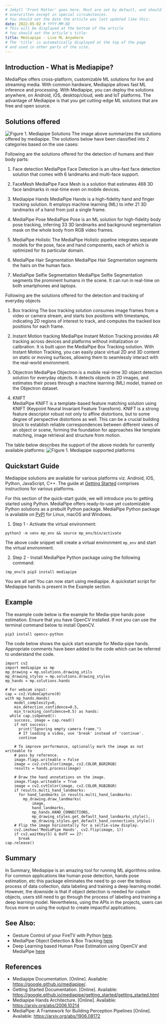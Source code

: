 ```yaml
---
# Jekyll 'Front Matter' goes here. Most are set by default, and should NOT be
# overwritten except in special circumstances. 
# You should set the date the article was last updated like this:
date: 2022-05-02 # YYYY-MM-DD
# This will be displayed at the bottom of the article
# You should set the article's title:
title: Mediapipe - Live ML Anywhere
# The 'title' is automatically displayed at the top of the page
# and used in other parts of the site.
---
```


## Introduction - What is Mediapipe?

MediaPipe offers cross-platform, customizable ML solutions for live and streaming media. With common hardware, Mediapipe allows fast ML inference and processing. With Mediapipe, you can deploy the solutions anywhere, on Android, iOS, desktop/cloud, web and IoT platforms. The advantage of Mediapipe is that you get cutting-edge ML solutions that are free and open source. 

## Solutions offered

![Figure 1. Mediapipe Solutions](../assets/mediapipe_solutions.png)
The image above summarizes the solutions offered by mediapipe. 
The solutions below have been classified into 2 categories based on the use cases:

Following are the solutions offered for the detection of humans and their body parts: 
1. Face detection
MediaPipe Face Detection is an ultra-fast face detection solution that comes with 6 landmarks and multi-face support. 

2. FaceMesh
MediaPipe Face Mesh is a solution that estimates 468 3D face landmarks in real-time even on mobile devices. 

3. Mediapipe Hands
MediaPipe Hands is a high-fidelity hand and finger tracking solution. It employs machine learning (ML) to infer 21 3D landmarks of a hand from just a single frame.

4. MediaPipe Pose
MediaPipe Pose is an ML solution for high-fidelity body pose tracking, inferring 33 3D landmarks and background segmentation mask on the whole body from RGB video frames. 

5. MediaPipe Holistic
The MediaPipe Holistic pipeline integrates separate models for the pose, face and hand components, each of which is optimized for its particular domain.

6. MediaPipe Hair Segmentation
MediaPipe Hair Segmentation segments the hairs on the human face. 

7. MediaPipe Selfie Segmentation
MediaPipe Selfie Segmentation segments the prominent humans in the scene. It can run in real-time on both smartphones and laptops. 

Following are the solutions offered for the detection and tracking of everyday objects
1. Box tracking 
The box tracking solution consumes image frames from a video or camera stream, and starts box positions with timestamps, indicating 2D regions of interest to track, and computes the tracked box positions for each frame.

2. Instant Motion tracking
MediaPipe Instant Motion Tracking provides AR tracking across devices and platforms without initialization or calibration. It is built upon the MediaPipe Box Tracking solution. With Instant Motion Tracking, you can easily place virtual 2D and 3D content on static or moving surfaces, allowing them to seamlessly interact with the real-world environment.

3. Objectron
MediaPipe Objectron is a mobile real-time 3D object detection solution for everyday objects. It detects objects in 2D images, and estimates their poses through a machine learning (ML) model, trained on the Objectron dataset.

4. KNIFT  
MediaPipe KNIFT is a template-based feature matching solution using KNIFT (Keypoint Neural Invariant Feature Transform). KNIFT is a strong feature descriptor robust not only to affine distortions, but to some degree of perspective distortions as well. This can be a crucial building block to establish reliable correspondences between different views of an object or scene, forming the foundation for approaches like template matching, image retrieval and structure from motion.

The table below describes the support of the above models for currently available platforms:
![Figure 1. Mediapipe supported platforms](../assets/mediapipe_platforms.png)

## Quickstart Guide
Mediapipe solutions are available for various platforms viz. Android, iOS, Python, JavaScript, C++. The guide at [Getting Started](https://google.github.io/mediapipe/getting_started/getting_started.html) comprises instructions for various platforms. 

For this section of the quick-start guide, we will introduce you to getting started using Python.
MediaPipe offers ready-to-use yet customizable Python solutions as a prebuilt Python package. MediaPipe Python package is available on [PyPI](https://pypi.org/project/mediapipe/) for Linux, macOS and Windows.

1. Step 1 - Activate the virtual environment:

```
python3 -m venv mp_env && source mp_env/bin/activate
```

The above code snippet will create a virtual environment `mp_env` and start the virtual environment. 

2. Step 2 - Install MediaPipe Python package using the following command:

```
(mp_env)$ pip3 install mediapipe
```

You are all set! You can now start using mediapipe. A quickstart script for Mediapipe hands is present in the Example section. 

## Example

The example code below is the example for Media-pipe hands pose estimation. Ensure that you have OpenCV installed. If not you can use the terminal command below to install OpenCV. 
```
pip3 install opencv-python
```

The code below shows the quick start example for Media-pipe hands. Appropriate comments have been added to the code which can be referred to understand the code. 
```
import cv2
import mediapipe as mp
mp_drawing = mp.solutions.drawing_utils
mp_drawing_styles = mp.solutions.drawing_styles
mp_hands = mp.solutions.hands

# For webcam input:
cap = cv2.VideoCapture(0)
with mp_hands.Hands(
    model_complexity=0,
    min_detection_confidence=0.5,
    min_tracking_confidence=0.5) as hands:
  while cap.isOpened():
    success, image = cap.read()
    if not success:
      print("Ignoring empty camera frame.")
      # If loading a video, use 'break' instead of 'continue'.
      continue

    # To improve performance, optionally mark the image as not writeable to
    # pass by reference.
    image.flags.writeable = False
    image = cv2.cvtColor(image, cv2.COLOR_BGR2RGB)
    results = hands.process(image)

    # Draw the hand annotations on the image.
    image.flags.writeable = True
    image = cv2.cvtColor(image, cv2.COLOR_RGB2BGR)
    if results.multi_hand_landmarks:
      for hand_landmarks in results.multi_hand_landmarks:
        mp_drawing.draw_landmarks(
            image,
            hand_landmarks,
            mp_hands.HAND_CONNECTIONS,
            mp_drawing_styles.get_default_hand_landmarks_style(),
            mp_drawing_styles.get_default_hand_connections_style())
    # Flip the image horizontally for a selfie-view display.
    cv2.imshow('MediaPipe Hands', cv2.flip(image, 1))
    if cv2.waitKey(5) & 0xFF == 27:
      break
cap.release()
```

## Summary
In Summary, Mediapipe is an amazing tool for running ML algorithms online. For common applications like human pose detection, hands pose estimation, etc this package eliminates the need to go over the tedious process of data collection, data labeling and training a deep learning model. However, the downside is that if object detection is needed for custom objects, users still need to go through the process of labeling and training a deep learning model. Nevertheless, using the APIs in the projects, users can focus more on using the output to create impactful applications.  


## See Also:
- Gesture Control of your FireTV with Python [here](https://medium.com/analytics-vidhya/gesture-control-of-your-firetv-with-python-7d3d6c9a503b).
- MediaPipe Object Detection & Box Tracking [here](https://medium.com/analytics-vidhya/mediapipe-object-detection-and-box-tracking-82926abc50c2)
- Deep Learning based Human Pose Estimation using OpenCV and MediaPipe [here](https://medium.com/nerd-for-tech/deep-learning-based-human-pose-estimation-using-opencv-and-mediapipe-d0be7a834076)

## References
- Mediapipe Documentation. [Online]. Available: https://google.github.io/mediapipe/.
- Getting Started Documentation. [Online]. Available: https://google.github.io/mediapipe/getting_started/getting_started.html
- Mediapipe Hands Architecture. [Online]. Available: https://arxiv.org/abs/2006.10214
- MediaPipe: A Framework for Building Perception Pipelines [Online]. Available: https://arxiv.org/abs/1906.08172